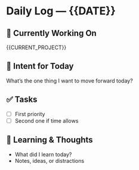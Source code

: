 # Daily Log — {{DATE}}

## 🔄 Currently Working On
{{CURRENT_PROJECT}}

## 🎯 Intent for Today
What’s the one thing I want to move forward today?

## ✅ Tasks
- [ ] First priority
- [ ] Second one if time allows

## 🧠 Learning & Thoughts
- What did I learn today?
- Notes, ideas, or distractions
